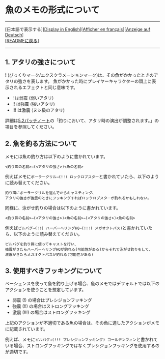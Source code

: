# 魚のメモの形式について

---

[日本語で表示する][[Display in English](AboutFishMemo_en.md#about-format-of-fish-memo)][[Afficher en français](AboutFishMemo_fr.md#%C3%A0-propos-du-format-du-m%C3%A9mo-de-poisson)][[Anzeige auf Deutsch](AboutFishMemo_de.md#format-der-fischnotiz)]  
[[READMEに戻る](README.md#ffxiv-fishing-schedule-viewer)]

---

## 1. アタリの強さについて

! (びっくりマーク/エクスクラメーションマーク)は、その魚がかかったときのアタリの強さを表します。
魚がかかった時にプレイヤーキャラクターの頭上に表示されるエフェクトと同じ意味です。

-  ! は弱震 (弱いアタリ)
-  !! は強震 (強いアタリ)
-  !!! は激震 (ヌシ級のアタリ)

詳細は[5.2パッチノート](https://jp.finalfantasyxiv.com/lodestone/topics/detail/68a9b71039c466bf5f215acfe6d0bbe7a216c4a2)の「釣りにおいて、アタリ時の演出が調整されます。」の項目を参照してください。

## 2. 魚を釣る方法について

メモには魚の釣り方は以下のように書かれています。

```
<釣り餌の名前>⇒(<アタリの強さ>)<魚の名前>
```

例えばメモに`ポーラークリル⇒(!!) ロックロブスター`と書かれていたら、以下のように読み替えてください。

```
釣り餌にポーラークリルを選んでからキャスティング、
アタリの強さが強震のときにフッキングすればロックロブスターが釣れるかもしれない。
```

同様に、泳がせ釣りの場合は以下のように書かれています。

```
<釣り餌の名前>⇒(<アタリの強さ>)<魚の名前>⇒(<アタリの強さ>)<魚の名前>
```

例えば`ピルバグ⇒(!!) ハーバーヘリングHQ⇒(!!!) メガオクトパス)`と書かれていたら、以下のように読み替えてください。

```
ピルバグを釣り餌に使ってキャストを行い、
強震がきたらハーバーヘリングHQが釣れる(可能性がある)からそれで泳がせ釣りをして、
激震がきたらメガオクトパスが釣れる(可能性がある)
```

## 3. 使用すべきフッキングについて

ペーシェンスを使って魚を釣り上げる場合、魚のメモではデフォルトでは以下のアクションを使うことを想定しています。

- 弱震 (!) の場合はプレシジョンフッキング
- 強震 (!!) の場合はストロングフッキング
- 激震 (!!!) の場合はストロングフッキング

上記のアクションが不適切である魚の場合は、その魚に適したアクションがメモに記載されています。

例えば、メモに`ピルバグ⇒(!!! プレシジョンフッキング) ゴールデンフィン`と書かれている場合、ストロングフッキングではなくプレシジョンフッキングを使用するのが適切です。
